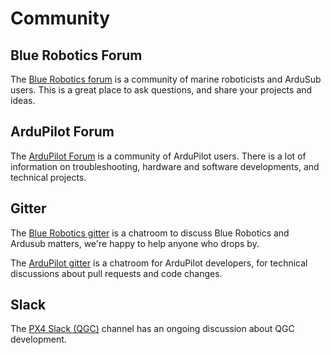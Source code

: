 # Community

## Blue Robotics Forum

The [Blue Robotics forum](http://discuss.bluerobotics.com/) is a community of marine roboticists and ArduSub users. This is a great place to ask questions, and share your projects and ideas.

## ArduPilot Forum

The [ArduPilot Forum](http://discuss.ardupilot.org/) is a community of ArduPilot users. There is a lot of information on troubleshooting, hardware and software developments, and technical projects.

## Gitter

The [Blue Robotics gitter](https://gitter.im/bluerobotics/discussion) is a chatroom to discuss Blue Robotics and Ardusub matters, we're happy to help anyone who drops by.

The [ArduPilot gitter](https://gitter.im/ArduPilot/ardupilot) is a chatroom for ArduPilot developers, for technical discussions about pull requests and code changes.

## Slack

The [PX4 Slack (QGC)](https://px4.slack.com/) channel has an ongoing discussion about QGC development.
